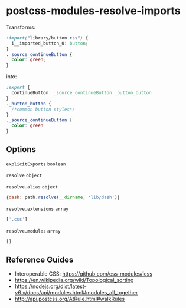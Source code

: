 postcss-modules-resolve-imports
===============================


Transforms:

```css
:import("library/button.css") {
  i__imported_button_0: button;
}
._source_continueButton {
  color: green;
}
```

into:

```css
:export {
  continueButton: _source_continueButton _button_button
}
._button_button {
  /*common button styles*/
}
._source_continueButton {
  color: green
}
```


## Options

`explicitExports` `boolean`

`resolve` `object`

`resolve.alias` `object`

```javascript
{dash: path.resolve(__dirname, 'lib/dash')}
```

`resolve.extensions` `array`

```javascript
['.css']
```

`resolve.modules` `array`

```javascript
[]
```


## Reference Guides

- Interoperable CSS: https://github.com/css-modules/icss
- https://en.wikipedia.org/wiki/Topological_sorting
- https://nodejs.org/dist/latest-v6.x/docs/api/modules.html#modules_all_together
- http://api.postcss.org/AtRule.html#walkRules
